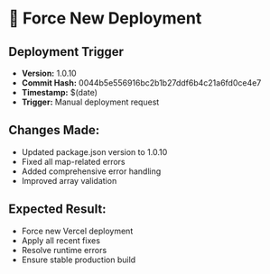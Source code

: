 # 🚀 Force New Deployment

## **Deployment Trigger**
- **Version:** 1.0.10
- **Commit Hash:** 0044b5e556916bc2b1b27ddf6b4c21a6fd0ce4e7
- **Timestamp:** $(date)
- **Trigger:** Manual deployment request

## **Changes Made:**
- Updated package.json version to 1.0.10
- Fixed all map-related errors
- Added comprehensive error handling
- Improved array validation

## **Expected Result:**
- Force new Vercel deployment
- Apply all recent fixes
- Resolve runtime errors
- Ensure stable production build 